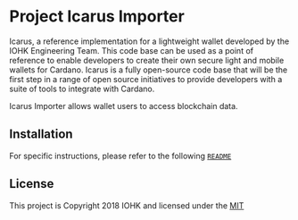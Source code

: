 # Project Icarus Importer 

Icarus, a reference implementation for a lightweight wallet developed by the IOHK Engineering Team. This code base can be used as a point of reference to enable developers to create their own secure light and mobile wallets for Cardano. Icarus is a fully open-source code base that will be the first step in a range of open source initiatives to provide developers with a suite of tools to integrate with Cardano.

Icarus Importer allows wallet users to access blockchain data.

## Installation

For specific instructions, please refer to the following [`README`](blockchain-importer/README.md)

## License

This project is Copyright 2018 IOHK and licensed under the [MIT](lib/LICENSE)
